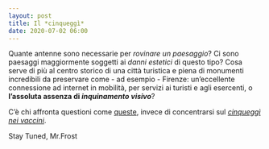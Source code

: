 ```yaml
---
layout: post
title: Il *cinqueggì*
date: 2020-07-02 06:00
---
```


Quante antenne sono necessarie per *rovinare un paesaggio*? Ci sono paesaggi maggiormente soggetti ai *danni estetici* di questo tipo? Cosa serve di più al centro storico di una città turistica e piena di monumenti incredibili da preservare come - ad esempio - Firenze: un’eccellente connessione ad internet in mobilità, per servizi ai turisti e agli esercenti, o **l’assoluta assenza di *inquinamento visivo***?

C’è chi affronta questioni come [queste](https://youtu.be/9lojBRZpocU), invece di concentrarsi sul [*cinqueggì nei vaccini*](https://www.analfabetifunzionali.it/se-unape-si-appoggia-su-una-lamiera-verde-e-colpa-del-5g/).

Stay Tuned, Mr.Frost
